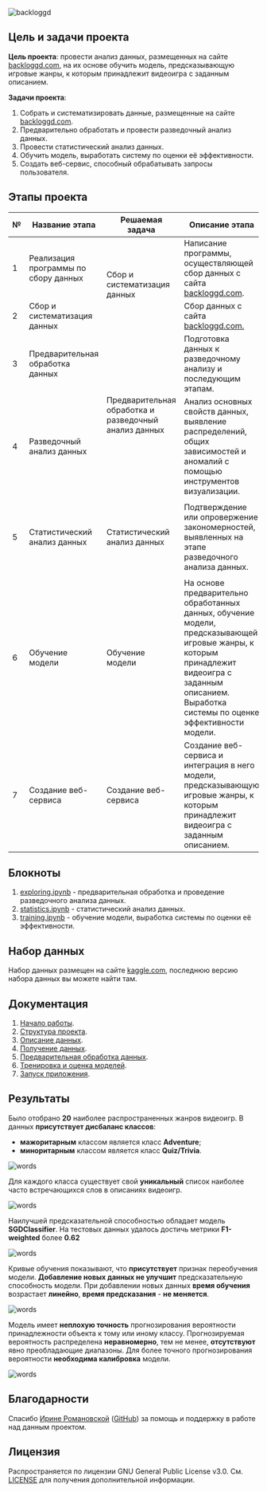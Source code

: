 ![backloggd](resources/header.jpg)

## Цель и задачи проекта

**Цель проекта**: провести анализ данных, размещенных на сайте 
[backloggd.com](https://www.backloggd.com/), 
на их основе обучить модель, предсказывающую игровые жанры, 
к которым принадлежит видеоигра с заданным описанием.

**Задачи проекта**:
1. Собрать и систематизировать данные, 
размещенные на сайте [backloggd.com](https://www.backloggd.com/).
2. Предварительно обработать и провести разведочный анализ данных.
3. Провести статистический анализ данных.
4. Обучить модель, выработать систему по оценки её эффективности.
5. Создать веб-сервис, способный обрабатывать запросы пользователя.

## Этапы проекта 

<table>
    <thead>
        <tr>
            <th>№</th>
            <th>Название этапа</th>
            <th>Решаемая задача</th>
            <th>Описание этапа</th>
            <th>Инструменты</th>
        </tr>
    </thead>
    <tbody>
        <tr>
            <td>1</td>
            <td>Реализация программы по сбору данных</td>
            <td rowspan="2">Сбор и систематизация данных</td>
            <td>
                Написание программы, осуществляющей сбор данных с сайта 
                <a href="https://www.backloggd.com/">backloggd.com</a>.
            </td>
            <td> 
                <ul>
                    <li>aiohttp</li>
                </ul> 
            </td>
        </tr>
        <tr>
            <td>2</td>
            <td>Сбор и систематизация данных</td>
            <td>
                Сбор данных с сайта 
                <a href="https://www.backloggd.com/">backloggd.com.</a>
            </td>
            <td>-</td>
        </tr>
        <tr>
            <td>3</td>
            <td>Предварительная обработка данных</td>
            <td rowspan="2">
                Предварительная обработка и разведочный анализ данных
            </td>
            <td>
                Подготовка данных к разведочному анализу и последующим этапам.
            </td>
            <td> 
                <ul>
                    <li>ast</li>
                    <li>jupyterlab</li>
                    <li>numpy</li>
                    <li>pandas</li>
                </ul> 
            </td>
        </tr>
        <tr>
            <td>4</td>
            <td>Разведочный анализ данных</td>
            <td>
                Анализ основных свойств данных, выявление распределений, 
                общих зависимостей и аномалий 
                с помощью инструментов визуализации.
            </td>
            <td> 
                <ul>
                    <li>jupyterlab</li>
                    <li>matplotlib</li>
                    <li>numpy</li>
                    <li>pandas</li>
                    <li>seaborn</li>
                </ul> 
            </td>
        </tr>
        <tr>
            <td>5</td>
            <td>Статистический анализ данных</td>
            <td>Статистический анализ данных</td>
            <td>
                Подтверждение или опровержение закономерностей, 
                выявленных на этапе разведочного анализа данных.
            </td>
            <td> 
                <ul>
                    <li>jupyterlab</li>
                    <li>matplotlib</li>
                    <li>numpy</li>
                    <li>pandas</li>
                    <li>scipy</li>
                    <li>seaborn</li>
                </ul> 
            </td>
        </tr>
        <tr>
            <td>6</td>
            <td>Обучение модели</td>
            <td>Обучение модели</td>
            <td>
                На основе предварительно обработанных данных, обучение модели, 
                предсказывающей игровые жанры, 
                к которым принадлежит видеоигра с заданным описанием. 
                Выработка системы по оценке эффективности модели.
            </td>
            <td> 
                <ul>
                    <li>ast</li>
                    <li>jupyterlab</li>
                    <li>nltk</li>
                    <li>numpy</li>
                    <li>pandas</li>
                    <li>seaborn</li>
                    <li>sklearn</li>
                </ul> 
            </td>
        </tr>
        <tr>
            <td>7</td>
            <td>Создание веб-сервиса</td>
            <td>Создание веб-сервиса</td>
            <td>
                Создание веб-сервиса и интеграция в него модели, 
                предсказывающую игровые жанры, 
                к которым принадлежит видеоигра с заданным описанием.
            </td>
            <td> 
                <ul>
                    <li>fastapi</li>
                    <li>pandas</li>
                </ul> 
            </td>
        </tr>
    </tbody>     
</table>

## Блокноты

1. [exploring.ipynb](notebooks/exploring.ipynb) - предварительная обработка 
и проведение разведочного анализа данных.
2. [statistics.ipynb](notebooks/statistics.ipynb) - статистический анализ данных.
3. [training.ipynb](notebooks/training.ipynb) - обучение модели, 
выработка системы по оценки её эффективности.

## Набор данных

Набор данных размещен на сайте 
[kaggle.com](https://www.kaggle.com/datasets/gsimonx37/backloggd/data), 
последнюю версию набора данных вы можете найти там.

## Документация

1. [Начало работы](docs/starting.md).
2. [Структура проекта](docs/structure.md).
3. [Описание данных](docs/data.md).
4. [Получение данных](docs/parsing.md).
5. [Предварительная обработка данных](docs/preprocessing.md).
6. [Тренировка и оценка моделей](docs/training.md).
7. [Запуск приложения](docs/application.md).

## Результаты
Было отобрано **20** наиболее распространенных жанров видеоигр.
В данных **присутствует дисбаланс классов**:
- **мажоритарным** классом является класс **Adventure**; 
- **миноритарным** классом является класс **Quiz/Trivia**.

![words](resources/training/balance.png)

Для каждого класса существует свой **уникальный** список 
наиболее часто встречающихся слов в описаниях видеоигр.

![words](resources/training/words.png)

Наилучшей предсказательной способностью обладает модель **SGDClassifier**. 
На тестовых данных удалось достичь метрики **F1-weighted** более **0.62**

![words](resources/training/metrics.png)

Кривые обучения показывают, что **присутствует** признак переобучения модели. 
**Добавление новых данных не улучшит** предсказательную способность модели. 
При добавлении новых данных **время обучения** возрастает **линейно**,
**время предсказания** - **не меняется**.

![words](resources/training/scalability.png)

Модель имеет **неплохую точность** прогнозирования вероятности принадлежности 
объекта к тому или иному классу. 
Прогнозируемая вероятность распределена **неравномерно**, тем не менее, 
**отсутствуют** явно преобладающие диапазоны. 
Для более точного прогнозирования вероятности **необходима калибровка** модели.

![words](resources/training/calibration.png)

## Благодарности

Спасибо [Ирине Романовской](https://www.linkedin.com/in/irina-romanovsky-034338143/) 
([GitHub](https://github.com/needsomecats)) за помощь и поддержку 
в работе над данным проектом.


## Лицензия

Распространяется по лицензии GNU General Public License v3.0. 
См. [LICENSE](LICENSE.txt) для получения дополнительной информации.
